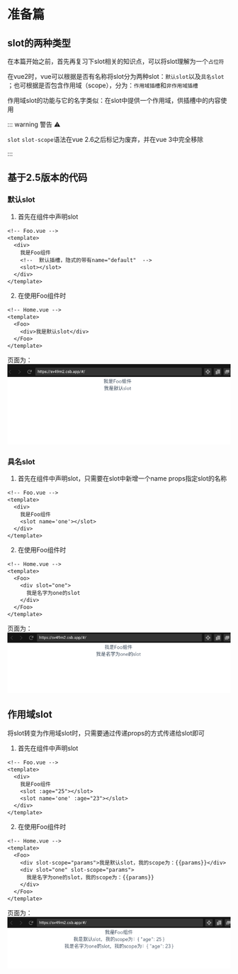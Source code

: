 # 准备篇

## slot的两种类型

在本篇开始之前，首先再复习下slot相关的知识点，可以将slot理解为一个`占位符`

在vue2时，vue可以根据是否有名称将slot分为两种slot：`默认slot`以及`具名slot`
；也可根据是否包含作用域（scope），分为：`作用域插槽`和`非作用域插槽`

作用域slot的功能与它的名字类似：在slot中提供一个作用域，供插槽中的内容使用

::: warning 警告 ⚠️

`slot` `slot-scope`语法在vue 2.6之后标记为废弃，并在vue 3中完全移除

:::

## 基于2.5版本的代码

### 默认slot

1. 首先在组件中声明slot

```vue
<!-- Foo.vue -->
<template>
  <div>
    我是Foo组件
    <!--  默认插槽，隐式的带有name="default"  -->
    <slot></slot>
  </div>
</template>
```

2. 在使用Foo组件时

```vue
<!-- Home.vue -->
<template>
  <Foo>
    <div>我是默认slot</div>
  </Foo>
</template>
```

页面为：
![img.png](/imgs/vue-rfcs/slot-1.png)

### 具名slot

1. 首先在组件中声明slot，只需要在slot中新增一个name props指定slot的名称

```vue
<!-- Foo.vue -->
<template>
  <div>
    我是Foo组件
    <slot name='one'></slot>
  </div>
</template>
```

2. 在使用Foo组件时

```vue
<!-- Home.vue -->
<template>
  <Foo>
    <div slot="one">
      我是名字为one的slot
    </div>
  </Foo>
</template>
```

页面为：
![img.png](/imgs/vue-rfcs/slot-2.png)

## 作用域slot

将slot转变为作用域slot时，只需要通过传递props的方式传递给slot即可

1. 首先在组件中声明slot

```vue
<!-- Foo.vue -->
<template>
  <div>
    我是Foo组件
    <slot :age="25"></slot>
    <slot name='one' :age="23"></slot>
  </div>
</template>
```

2. 在使用Foo组件时

```vue
<!-- Home.vue -->
<template>
  <Foo>
    <div slot-scope="params">我是默认slot，我的scope为：{{params}}</div>
    <div slot="one" slot-scope="params">
      我是名字为one的slot，我的scope为：{{params}}
    </div>
  </Foo>
</template>
```

页面为：
![img.png](/imgs/vue-rfcs/slot-3.png)

